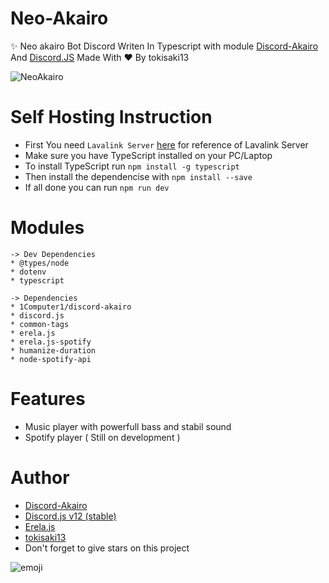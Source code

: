 # Neo-Akairo
✨ Neo akairo Bot Discord Writen In Typescript with module [Discord-Akairo](https://github.com/discord-akairo/) And [Discord.JS](https://github.com/discordjs) Made With ♥ By tokisaki13

![NeoAkairo](https://cdn.discordapp.com/attachments/713193780932771891/750784429701726268/enterprise-new.png)

# Self Hosting Instruction

* First You need `Lavalink Server` [here](https://github.com/Frederikam/Lavalink) for reference of Lavalink Server
* Make sure you have TypeScript installed on your PC/Laptop 
* To install TypeScript run `npm install -g typescript`
* Then install the dependencise with `npm install --save`
* If all done you can run `npm run dev`

# Modules
```
-> Dev Dependencies
* @types/node
* dotenv
* typescript

-> Dependencies
* 1Computer1/discord-akairo
* discord.js
* common-tags
* erela.js
* erela.js-spotify
* humanize-duration
* node-spotify-api
```

# Features
* Music player with powerfull bass and stabil sound
* Spotify player ( Still on development )

# Author 
* [Discord-Akairo](https://github.com/discord-akairo)
* [Discord.js v12 (stable)](https://github.com/discordjs)
* [Erela.js](https://github.com/Solaris9/erela.js)
* [tokisaki13](https://github.com/tokisaki13)
* Don't forget to give stars on this project

![emoji](https://cdn.discordapp.com/emojis/738999436008489011.gif?v=1)